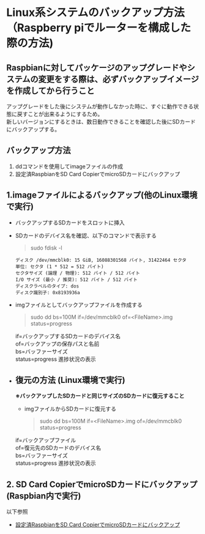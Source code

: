# Linux系システムのバックアップ方法（Raspberry piでルーターを構成した際の方法)

## Raspbianに対してパッケージのアップグレードやシステムの変更をする際は、**必ずバックアップイメージを作成してから行うこと**
アップグレードをした後にシステムが動作しなかった時に、すぐに動作できる状態に戻すことが出来るようにするため。   
新しいバージョンにするときは、数日動作できることを確認した後にSDカードにバックアップする。   

## バックアップ方法 
1. ddコマンドを使用してimageファイルの作成
2. 設定済RaspbianをSD Card CopierでmicroSDカードにバックアップ


## 1.imageファイルによるバックアップ(他のLinux環境で実行)
- バックアップするSDカードをスロットに挿入
- SDカードのデバイス名を確認、以下のコマンドで表示する   
    >  sudo fdisk -l

    ~~~
    ディスク /dev/mmcblk0: 15 GiB, 16088301568 バイト, 31422464 セクタ
    単位: セクタ (1 * 512 = 512 バイト)
    セクタサイズ (論理 / 物理): 512 バイト / 512 バイト
    I/O サイズ (最小 / 推奨): 512 バイト / 512 バイト
    ディスクラベルのタイプ: dos
    ディスク識別子: 0x8193936a
    ~~~

- imgファイルとしてバックアップファイルを作成する
    > sudo dd bs=100M if=/dev/mmcblk0 of=\<FileName\>.img status=progress   
    
    if=バックアップするSDカードのデバイス名   
    of=バックアップの保存パスと名前    
    bs=バッファーサイズ   
    status=progress 進捗状況の表示   


- ## 復元の方法 (Linux環境で実行)
    **※バックアップしたSDカードと同じサイズのSDカードに復元すること**

    - imgファイルからSDカードに復元する
        > sudo dd bs=100M if=\<FileName\>.img of=/dev/mmcblk0 status=progress 
    
    if=バックアップファイル   
    of=復元先のSDカードのデバイス名    
    bs=バッファーサイズ   
    status=progress 進捗状況の表示   

## 2. SD Card CopierでmicroSDカードにバックアップ(Raspbian内で実行)
以下参照   
- [設定済RaspbianをSD Card CopierでmicroSDカードにバックアップ](https://www.fabshop.jp/%E3%80%90step-24%E3%80%91%E8%A8%AD%E5%AE%9A%E6%B8%88raspbian%E3%82%92sd-card-copier%E3%81%A7microsd%E3%82%AB%E3%83%BC%E3%83%89%E3%81%AB%E3%83%90%E3%83%83%E3%82%AF%E3%82%A2%E3%83%83%E3%83%97/)
